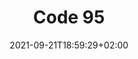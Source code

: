 ---
title: "Code 95"
date: 2021-09-21T18:59:29+02:00
draft: false
menu: main
intro: "Code ‘95 is een aanduiding op het rijbewijs, die achter een voertuigcategorie is geplaatst. Deze code is verplicht voor het beroepsmatig besturen van een voertuig waarvoor rijbewijs C1(E), C(E), D1(E) of D(E) noodzakelijk is. Code ‘95 geeft aan dat een chauffeur vakbekwaam is. De code is vijf jaar geldig en kan verlengd worden door het volgen van nascholing. Achter de code komt de datum te staan waarop de vakbekwaamheid verloopt. Het is belangrijk om de vakbekwaamheid te verlengen voordat de datum verloopt. Als de code eenmaal verlopen is, mag de chauffeur niet meer beroepsmatig rijden. Voor werkgevers is het van belang om er, samen met de chauffeur, voor te zorgen dat hij of zij 35 uur nascholing heeft gevolgd, zodat de code ‘95 verlengd kan worden."
---
